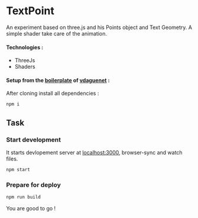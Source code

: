 TextPoint
===================

An experiment based on three.js and his Points object and Text Geometry.
A simple shader take care of the animation.

#### Technologies :
* ThreeJs
* Shaders

#### Setup from the [boilerplate](https://github.com/vdaguenet/threejs-starter-kit) of [vdaguenet](https://github.com/vdaguenet)  :
After cloning install all dependencies :
```bash
npm i
```

## Task
### Start development
It starts devlopement server at [localhost:3000](http://localhost:3000), browser-sync and watch files.
```bash
npm start
```
### Prepare for deploy
```bash
npm run build
```

You are good to go !
